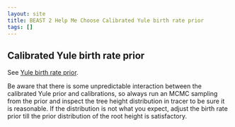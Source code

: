 ```yaml
---
layout: site
title: BEAST 2 Help Me Choose Calibrated Yule birth rate prior
tags: []
---
```


## Calibrated Yule birth rate prior

See [Yule birth rate prior](../YuleBirthRatePrior/).

Be aware that there is some unpredictable interaction between the calibrated Yule prior and calibrations, so always run an MCMC sampling from the prior and inspect the tree height distribution in tracer to be sure it is reasonable. 
If the distribution is not what you expect, adjust the birth rate prior till the prior distribution of the root height is satisfactory.